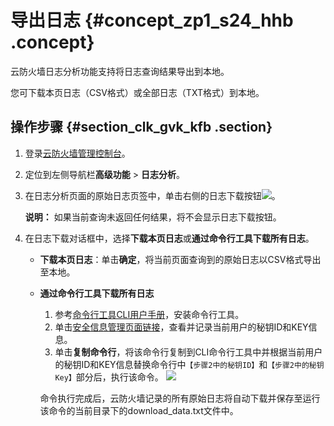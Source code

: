 # 导出日志 {#concept_zp1_s24_hhb .concept}

云防火墙日志分析功能支持将日志查询结果导出到本地。

您可下载本页日志（CSV格式）或全部日志（TXT格式）到本地。

## 操作步骤 {#section_clk_gvk_kfb .section}

1.  登录[云防火墙管理控制台](https://yundunnext.console.aliyun.com/?p=cfwnext)。
2.  定位到左侧导航栏**高级功能** \> **日志分析**。
3.  在日志分析页面的原始日志页签中，单击右侧的日志下载按钮![](http://static-aliyun-doc.oss-cn-hangzhou.aliyuncs.com/assets/img/154313/155954664443249_zh-CN.png)。

    **说明：** 如果当前查询未返回任何结果，将不会显示日志下载按钮。

4.  在日志下载对话框中，选择**下载本页日志**或**通过命令行工具下载所有日志**。
    -   **下载本页日志**：单击**确定**，将当前页面查询到的原始日志以CSV格式导出至本地。
    -   **通过命令行工具下载所有日志** 

        1.  参考[命令行工具CLI用户手册](https://aliyun-log-cli.readthedocs.io/en/latest/README_CN.html#安装)，安装命令行工具。
        2.  单击[安全信息管理页面链接](https://usercenter.console.aliyun.com/#/manage/ak)，查看并记录当前用户的秘钥ID和KEY信息。
        3.  单击**复制命令行**，将该命令行复制到CLI命令行工具中并根据当前用户的秘钥ID和KEY信息替换命令行中`【步骤2中的秘钥ID】`和`【步骤2中的秘钥Key】`部分后，执行该命令。
        ![](http://static-aliyun-doc.oss-cn-hangzhou.aliyuncs.com/assets/img/154313/155954664443250_zh-CN.png)

        命令执行完成后，云防火墙记录的所有原始日志将自动下载并保存至运行该命令的当前目录下的download\_data.txt文件中。


